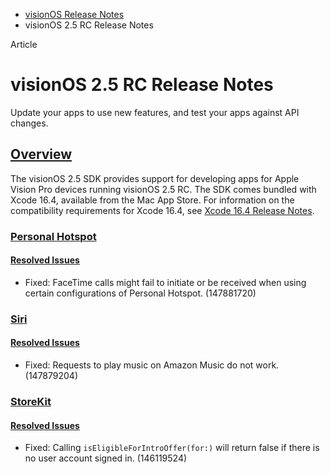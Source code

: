 - [visionOS Release Notes](https://developer.apple.com/documentation/visionos-release-notes)
- visionOS 2.5 RC Release Notes

Article

# visionOS 2.5 RC Release Notes

Update your apps to use new features, and test your apps against API changes.

## [Overview](https://developer.apple.com/documentation/visionos-release-notes/visionos-2_5-release-notes#Overview)

The visionOS 2.5 SDK provides support for developing apps for Apple Vision Pro devices running visionOS 2.5 RC. The SDK comes bundled with Xcode 16.4, available from the Mac App Store. For information on the compatibility requirements for Xcode 16.4, see [Xcode 16.4 Release Notes](https://developer.apple.com/documentation/Xcode-Release-Notes/xcode-16_4-release-notes).

### [Personal Hotspot](https://developer.apple.com/documentation/visionos-release-notes/visionos-2_5-release-notes#Personal-Hotspot)

#### [Resolved Issues](https://developer.apple.com/documentation/visionos-release-notes/visionos-2_5-release-notes#Resolved-Issues)

- Fixed: FaceTime calls might fail to initiate or be received when using certain configurations of Personal Hotspot. (147881720)

### [Siri](https://developer.apple.com/documentation/visionos-release-notes/visionos-2_5-release-notes#Siri)

#### [Resolved Issues](https://developer.apple.com/documentation/visionos-release-notes/visionos-2_5-release-notes#Resolved-Issues)

- Fixed: Requests to play music on Amazon Music do not work. (147879204)

### [StoreKit](https://developer.apple.com/documentation/visionos-release-notes/visionos-2_5-release-notes#StoreKit)

#### [Resolved Issues](https://developer.apple.com/documentation/visionos-release-notes/visionos-2_5-release-notes#Resolved-Issues)

- Fixed: Calling `isEligibleForIntroOffer(for:)` will return false if there is no user account signed in. (146119524)
